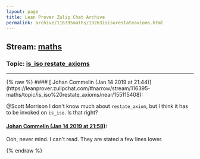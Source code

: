 ```yaml
---
layout: page
title: Lean Prover Zulip Chat Archive 
permalink: archive/116395maths/13263isisorestateaxioms.html
---
```


## Stream: [maths](https://leanprover-community.github.io/archive/116395maths/index.html)
### Topic: [is_iso restate_axioms](https://leanprover-community.github.io/archive/116395maths/13263isisorestateaxioms.html)

---

<base href="https://leanprover.zulipchat.com">
{% raw %}
#### [ Johan Commelin (Jan 14 2019 at 21:44)](https://leanprover.zulipchat.com/#narrow/stream/116395-maths/topic/is_iso%20restate_axioms/near/155115408):
<p><span class="user-mention" data-user-id="110087">@Scott Morrison</span> I don't know much about <code>restate_axiom</code>, but I think it has to be invoked on <code>is_iso</code>. Is that right?</p>

#### [ Johan Commelin (Jan 14 2019 at 21:58)](https://leanprover.zulipchat.com/#narrow/stream/116395-maths/topic/is_iso%20restate_axioms/near/155117614):
<p>Ooh, never mind. I can't read. They are stated a few lines lower.</p>


{% endraw %}
